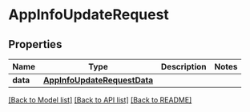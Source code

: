 # AppInfoUpdateRequest

## Properties
Name | Type | Description | Notes
------------ | ------------- | ------------- | -------------
**data** | [**AppInfoUpdateRequestData**](AppInfoUpdateRequestData.md) |  | 

[[Back to Model list]](../README.md#documentation-for-models) [[Back to API list]](../README.md#documentation-for-api-endpoints) [[Back to README]](../README.md)


